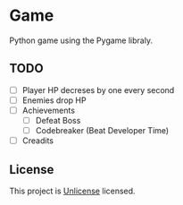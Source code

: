 # Game
Python game using the Pygame libraly.

## TODO
- [ ] Player HP decreses by one every second
- [ ] Enemies drop HP
- [ ] Achievements
  - [ ] Defeat Boss
  - [ ] Codebreaker (Beat Developer Time)
- [ ] Creadits

## License
This project is [Unlicense](https://unlicense.org/) licensed.
